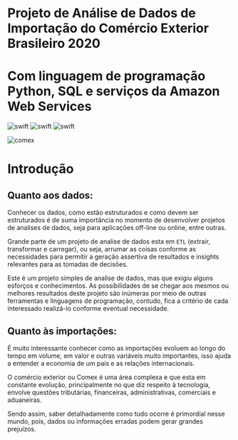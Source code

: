 # Projeto de Análise de Dados de Importação do Comércio Exterior Brasileiro 2020 
# Com linguagem de programação Python, SQL e serviços da Amazon Web Services


![swift](https://img.shields.io/badge/Python-FFD438?style=for-the-badge&logo=Python&logoColor=blue)
![swift](https://img.shields.io/badge/SQL-023E8A?style=for-the-badge&logo=sql&logoColor=blue)
![swift](https://img.shields.io/badge/AWS-BE5504?style=for-the-badge&logo=aws&logoColor=blue)

![comex](https://github.com/Sandro-Alexandre-Olmedo/analise-de-dados-de-comercio-exterior/blob/main/images/comex.png)

# Introdução

## Quanto aos dados:

Conhecer os dados, como estão estruturados e como devem ser estruturados é de suma importância no momento de desenvolver projetos de analises de dados, seja para aplicações off-line ou online, entre outras.

Grande parte de um projeto de analise de dados esta em `ETL` (extrair, transformar e carregar), ou seja, arrumar as coisas conforme as necessidades para permitir a geração assertiva de resultados e insights relevantes para as tomadas de decisões.

Este é um projeto simples de analise de dados, mas que exigiu alguns esforços e conhecimentos. As possibilidades de se chegar aos mesmos ou melhores resultados deste projeto são inúmeras por meio de outras ferramentas e linguagens de programação, contudo, fica a critério de cada interessado realizá-lo conforme eventual necessidade. 

## Quanto às importações:

É muito interessante conhecer como as importações evoluem ao longo do tempo em volume, em valor e outras variáveis muito importantes, isso ajuda a entender a economia de um país e as relações internacionais. 

O comércio exterior ou Comex é uma área complexa e que esta em constante evolução, principalmente no que diz respeito à tecnologia, envolve questões tributárias, financeiras, administrativas, comerciais e aduaneiras. 

Sendo assim, saber detalhadamente como tudo ocorre é primordial nesse mundo, pois, dados ou informações erradas podem gerar grandes prejuízos.


         

